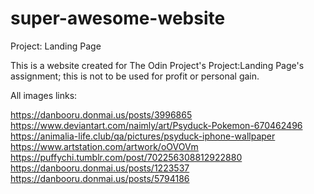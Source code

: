 # super-awesome-website
Project: Landing Page

This is a website created for The Odin Project's Project:Landing Page's assignment; this is not to be used for profit or personal gain.

All images links:

https://danbooru.donmai.us/posts/3996865
https://www.deviantart.com/naimly/art/Psyduck-Pokemon-670462496
https://animalia-life.club/qa/pictures/psyduck-iphone-wallpaper
https://www.artstation.com/artwork/oOVOVm
https://puffychi.tumblr.com/post/702256308812922880
https://danbooru.donmai.us/posts/1223537
https://danbooru.donmai.us/posts/5794186